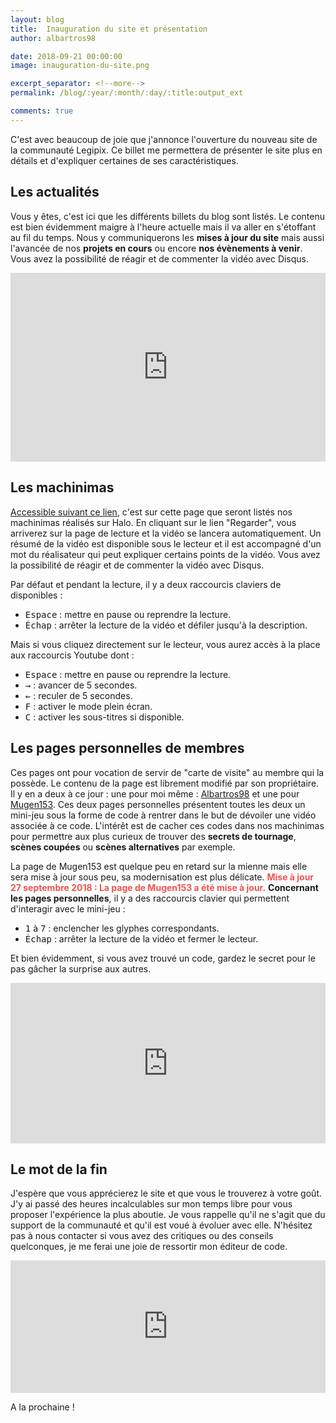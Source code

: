 ```yaml
---
layout: blog
title:  Inauguration du site et présentation
author: albartros98

date: 2018-09-21 00:00:00
image: inauguration-du-site.png

excerpt_separator: <!--more-->
permalink: /blog/:year/:month/:day/:title:output_ext

comments: true
---
```


C'est avec beaucoup de joie que j'annonce l'ouverture du nouveau site de la communauté Legipix.
Ce billet me permettera de présenter le site plus en détails et d'expliquer certaines de ses caractéristiques.
<!--more-->

## Les actualités

Vous y êtes, c'est ici que les différents billets du blog sont listés.
Le contenu est bien évidemment maigre à l'heure actuelle mais il va aller en s'étoffant au fil du temps.
Nous y communiquerons les **mises à jour du site** mais aussi l'avancée de nos **projets en cours** ou encore **nos évènements à venir**.
Vous avez la possibilité de réagir et de commenter la vidéo avec Disqus.

<div><div style="width:100%;height:0;padding-bottom:60%;position:relative;"><iframe src="https://giphy.com/embed/11M1k4fIwVqPF6" width="100%" height="100%" style="position:absolute" frameBorder="0" class="giphy-embed" allowFullScreen></iframe></div></div>

## Les machinimas

[Accessible suivant ce lien](https://legipix.net/machinima), c'est sur cette page que seront listés nos machinimas réalisés sur Halo.
En cliquant sur le lien "Regarder", vous arriverez sur la page de lecture et la vidéo se lancera automatiquement.
Un résumé de la vidéo est disponible sous le lecteur et il est accompagné d'un mot du réalisateur qui peut expliquer certains points de la vidéo.
Vous avez la possibilité de réagir et de commenter la vidéo avec Disqus.

Par défaut et pendant la lecture, il y a deux raccourcis claviers de disponibles :

- <kbd>Espace</kbd> : mettre en pause ou reprendre la lecture.
- <kbd>Échap</kbd> : arrêter la lecture de la vidéo et défiler jusqu'à la description.

Mais si vous cliquez directement sur le lecteur, vous aurez accès à la place aux raccourcis Youtube dont :

- <kbd>Espace</kbd> : mettre en pause ou reprendre la lecture.
- <kbd>→</kbd> : avancer de 5 secondes.
- <kbd>←</kbd> : reculer de 5 secondes.
- <kbd>F</kbd> : activer le mode plein écran.
- <kbd>C</kbd> : activer les sous-titres si disponible.

## Les pages personnelles de membres

Ces pages ont pour vocation de servir de "carte de visite" au membre qui la possède.
Le contenu de la page est librement modifié par son propriétaire.
Il y en a deux à ce jour : une pour moi même : [Albartros98](https://legipix.net/albartros98/) et une pour [Mugen153](https://legipix.net/mugen153/).
Ces deux pages personnelles présentent toutes les deux un mini-jeu sous la forme de code à rentrer dans le but de dévoiler une vidéo associée à ce code.
L'intérêt est de cacher ces codes dans nos machinimas pour permettre aux plus curieux de trouver des **secrets de tournage**, **scènes coupées** ou **scènes alternatives** par exemple.

La page de Mugen153 est quelque peu en retard sur la mienne mais elle sera mise à jour sous peu, sa modernisation est plus délicate.
<span style="color: #EF5350">**Mise à jour 27 septembre 2018 : La page de Mugen153 a été mise à jour.**</span>
**Concernant les pages personnelles**, il y a des raccourcis clavier qui permettent d'interagir avec le mini-jeu :

- <kbd>1</kbd> à <kbd>7</kbd> : enclencher les glyphes correspondants.
- <kbd>Échap</kbd> : arrêter la lecture de la vidéo et fermer le lecteur.

Et bien évidemment, si vous avez trouvé un code, gardez le secret pour le pas gâcher la surprise aux autres.

<div><div style="width:100%;height:0;padding-bottom:51%;position:relative;"><iframe src="https://giphy.com/embed/TL5XQpSpASo4U" width="100%" height="100%" style="position:absolute" frameBorder="0" class="giphy-embed" allowFullScreen></iframe></div></div>

## Le mot de la fin

J'espère que vous apprécierez le site et que vous le trouverez à votre goût.
J'y ai passé des heures incalculables sur mon temps libre pour vous proposer l'expérience la plus aboutie.
Je vous rappelle qu'il ne s'agit que du support de la communauté et qu'il est voué à évoluer avec elle.
N'hésitez pas à nous contacter si vous avez des critiques ou des conseils quelconques, je me ferai une joie de ressortir mon éditeur de code.

<div><div style="width:100%;height:0;padding-bottom:42%;position:relative;"><iframe src="https://giphy.com/embed/xT8qBsOjMOcdeGJIU8" width="100%" height="100%" style="position:absolute" frameBorder="0" class="giphy-embed" allowFullScreen></iframe></div></div>

A la prochaine !



